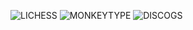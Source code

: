 ![LICHESS](https://img.shields.io/badge/-blitz%3A%202048-black?style=plastic&logo=lichess&label=elib&labelColor=black&color=gray)
![MONKEYTYPE](https://img.shields.io/badge/-46%20WPM%3A%2099%25-black?style=plastic&logo=monkeytype&label=30s&labelColor=black&color=%23E2B714)
![DISCOGS](https://img.shields.io/badge/-%241.1k-%23333333?style=plastic&logo=discogs&label=THUNDER-SLOTH&labelColor=%23333333&color=%23000000)
